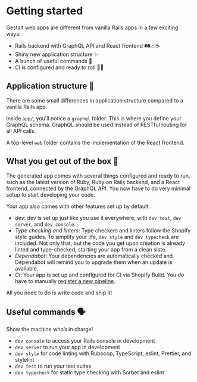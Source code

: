 # Getting started

Gestalt web apps are different from vanilla Rails apps in a few exciting ways:

- Rails backend with GraphQL API and React frontend 🛤📈☕️
- Shiny new application structure ✨
- A bunch of useful commands 🤖
- CI is configured and ready to roll 🚢🚀

## Application structure 🧩

There are some small differences in application structure compared to a vanilla Rails app.

Inside `app/`, you'll notice a `graphql` folder. This is where you define your GraphQL schema. GraphQL should be used instead of RESTful routing for all API calls.

A top-level `web` folder contains the implementation of the React frontend.

## What you get out of the box 💎

The generated app comes with several things configured and ready to run, such as the latest version of Ruby, Ruby on Rails backend, and a React frontend, connected by the GraphQL API. You now have to do very minimal setup to start developing your code.

Your app also comes with other features set up by default:

- _dev_: dev is set up just like you use it everywhere, with `dev test`, `dev server`, and `dev console`.
- _Type checking and linters_: Type checkers and linters follow the Shopify style guides. To simplify your life, `dev style` and `dev typecheck` are included. Not only that, but the code you get upon creation is already linted and type-checked, starting your app from a clean slate.
- _Dependabot_: Your dependencies are automatically checked and Dependabot will remind you to upgrade them when an update is available.
- _CI_: Your app is set up and configured for CI via Shopify Build. You _do_ have to manually [register a new pipeline](https://shopify-build.docs.shopify.io/getting_started/registering_pipelines/#manually-registering-a-pipeline-on-buildkite).

All you need to do is write code and ship it!

## Useful commands 🗣

Show the machine who’s in charge!

- `dev console` to access your Rails console in development
- `dev server` to run your app in development
- `dev style` for code linting with Rubocop, TypeScript, eslint, Prettier, and stylelint
- `dev test` to run your test suites
- `dev typecheck` for static type checking with Sorbet and eslint
